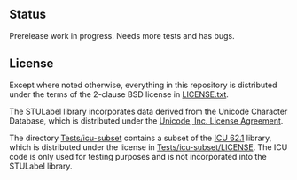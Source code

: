
## Status

Prerelease work in progress. Needs more tests and has bugs.

## License

Except where noted otherwise, everything in this repository is distributed under the terms of the 2-clause BSD license in [LICENSE.txt](LICENSE.txt).

The STULabel library incorporates data derived from the Unicode Character Database, which is distributed under the [Unicode, Inc. License Agreement](http://www.unicode.org/copyright.html#License).

The directory [Tests/icu-subset](Tests/icu-subset) contains a subset of the [ICU 62.1](http://site.icu-project.org/download/62) library, which is distributed under the license in [Tests/icu-subset/LICENSE](Tests/icu-subset/LICENSE). The ICU code is only used for testing purposes and is not incorporated into the STULabel library.
